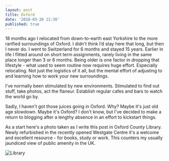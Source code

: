 ```yaml
---
layout: post
title: Oxford
date: '2018-03-20 11:30'
published: true
---
```

18 months ago I relocated from down-to-earth east Yorkshire to the more rarified surroundings of Oxford. I didn’t think I’d stay here that long, but then I never do. I went to Switzerland for 6 months and stayed 15 years. Earlier in life I flitted around on short term assignments, rarely living in the same place longer than 3 or 6 months. Being older is one factor in dropping that lifestyle - what used to seem routine now requires huge effort. Especially relocating. Not just the logistics of it all, but the mental effort of adjusting to and learning how to work your new surroundings.

I've normally been stimulated by new environments. Stimulated to find out stuff, take photos, act the flaneur. Establish regular cafes and bars to watch the world go by.

Sadly, I haven't got those juices going in Oxford. Why? Maybe it's just old age slowdown. Maybe it's Oxford? I don't know, but I've decided to make a return to blogging after a lengthy absence in an effort to kickstart things.

As a start here's a photo taken as I write this post in Oxford County Library. Newly refurbished in the recently opened Westgate Centre it's a welcome and excellent resource - for books, study or work. This counters my usually jaundiced view of public amenity in the UK.

![Library]({{site.imgurl}}Library-new.jpg)
